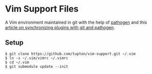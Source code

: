 # Vim Support Files

A Vim environment maintained in git with the help of [pathogen][] and this [article on synchronizing
plugins with git and pathogen][sync].

[pathogen]: http://www.vim.org/scripts/script.php?script_id=2332
[sync]: http://vimcasts.org/episodes/synchronizing-plugins-with-git-submodules-and-pathogen/

## Setup

    $ git clone https://github.com/tupton/vim-support.git ~/.vim
    $ ln -s ~/.vim/vimrc ~/.vimrc
    $ cd ~/.vim
    $ git submodule update --init
